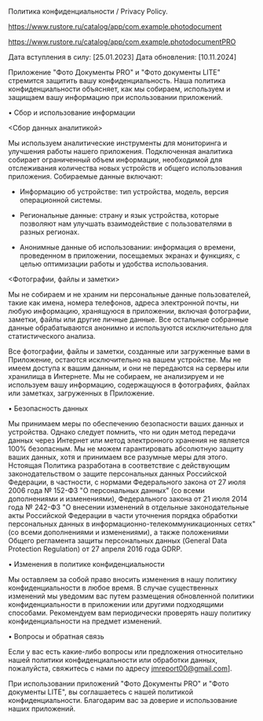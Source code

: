 Политика конфиденциальности / Privacy Policy.

https://www.rustore.ru/catalog/app/com.example.photodocument

https://www.rustore.ru/catalog/app/com.example.photodocumentPRO

Дата вступления в силу: [25.01.2023]
Дата обновления: [10.11.2024]

Приложение "Фото Документы PRO" и "Фото документы LITE" стремится защитить вашу конфиденциальность. Наша политика конфиденциальности объясняет, как мы собираем, используем и защищаем вашу информацию при использовании приложений.


• Сбор и использование информации

<Сбор данных аналитикой>

Мы используем аналитические инструменты для мониторинга и улучшения работы нашего приложения. Подключенная аналитика собирает ограниченный объем информации, необходимой для отслеживания количества новых устройств и общего использования приложения. Собираемые данные включают:

- Информацию об устройстве: тип устройства, модель, версия операционной системы.

- Региональные данные: страну и язык устройства, которые позволяют нам улучшать взаимодействие с пользователями в разных регионах.

- Анонимные данные об использовании: информация о времени, проведенном в приложении, посещаемых экранах и функциях, с целью оптимизации работы и удобства использования.


<Фотографии, файлы и заметки>

Мы не собираем и не храним ни персональные данные пользователей, такие как имена, номера телефонов, адреса электронной почты, ни любую информацию, хранящуюся в приложении, включая фотографии, заметки, файлы или другие личные данные. Все остальные собранные данные обрабатываются анонимно и используются исключительно для статистического анализа.

Все фотографии, файлы и заметки, созданные или загруженные вами в Приложение, остаются исключительно на вашем устройстве. Мы не имеем доступа к вашим данным, и они не передаются на серверы или хранилища в Интернете. Мы не собираем, не анализируем и не используем вашу информацию, содержащуюся в фотографиях, файлах или заметках, загруженных в Приложение.


• Безопасность данных

Мы принимаем меры по обеспечению безопасности ваших данных и устройства. Однако следует помнить, что ни один метод передачи данных через Интернет или метод электронного хранения не является 100% безопасным. Мы не можем гарантировать абсолютную защиту ваших данных, хотя и принимаем все разумные меры для этого. Нстоящая Политика разработана в соответствие с действующим законодательством о защите персональных данных Российской Федерации, в частности, с нормами Федерального закона от 27 июля 2006 года № 152-ФЗ "О персональных данных" (со всеми дополнениями и изменениями), Федерального закона от 21 июля 2014 года № 242-ФЗ "О внесении изменений в отдельные законодательные акты Российской Федерации в части уточнения порядка обработки персональных данных в информационно-телекоммуникационных сетях" (со всеми дополнениями и изменениями), а также положениями Общего регламента защиты персональных данных (General Data Protection Regulation) от 27 апреля 2016 года GDRP.

• Изменения в политике конфиденциальности

Мы оставляем за собой право вносить изменения в нашу политику конфиденциальности в любое время. В случае существенных изменений мы уведомим вас путем размещения обновленной политики конфиденциальности в приложении или другими подходящими способами. Рекомендуем вам периодически проверять нашу политику конфиденциальности на предмет изменений.

• Вопросы и обратная связь

Если у вас есть какие-либо вопросы или предложения относительно нашей политики конфиденциальности или обработки данных, пожалуйста, свяжитесь с нами по адресу jmreport00@gmail.com].

При использовании приложений "Фото Документы PRO" и "Фото документы LITE", вы соглашаетесь с нашей политикой конфиденциальности. Благодарим вас за доверие и использование наших приложений.
